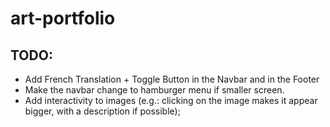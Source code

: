 # art-portfolio

## TODO:

- Add French Translation + Toggle Button in the Navbar and in the Footer
- Make the navbar change to hamburger menu if smaller screen.
- Add interactivity to images (e.g.: clicking on the image makes it appear bigger, with a description if possible);
